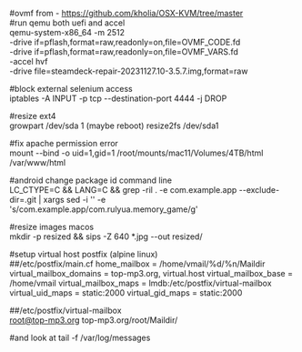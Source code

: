   

#ovmf from - https://github.com/kholia/OSX-KVM/tree/master  
#run qemu both uefi and accel  
qemu-system-x86_64 -m 2512 \
-drive if=pflash,format=raw,readonly=on,file=OVMF_CODE.fd  \
-drive if=pflash,format=raw,readonly=on,file=OVMF_VARS.fd \
-accel hvf \
-drive file=steamdeck-repair-20231127.10-3.5.7.img,format=raw 

#block external selenium access  
iptables -A INPUT -p tcp --destination-port 4444 -j DROP

#resize ext4  
growpart  /dev/sda 1
(maybe reboot)
resize2fs /dev/sda1


#fix apache permission error  
mount --bind -o uid=1,gid=1 /root/mounts/mac11/Volumes/4TB/html /var/www/html

#android change package id command line  
LC_CTYPE=C && LANG=C && grep -ril . -e com.example.app --exclude-dir=.git | xargs sed -i '' -e 's/com.example.app/com.rulyua.memory_game/g'

#resize images macos  
mkdir -p resized && sips -Z 640 *.jpg --out resized/




#setup virtual host postfix (alpine linux)  
##/etc/postfix/main.cf
home_mailbox = /home/vmail/%d/%n/Maildir
virtual_mailbox_domains = top-mp3.org, virtual.host
virtual_mailbox_base = /home/vmail
virtual_mailbox_maps = lmdb:/etc/postfix/virtual-mailbox
virtual_uid_maps = static:2000
virtual_gid_maps = static:2000

##/etc/postfix/virtual-mailbox  
root@top-mp3.org   top-mp3.org/root/Maildir/

#and look at tail -f /var/log/messages  
